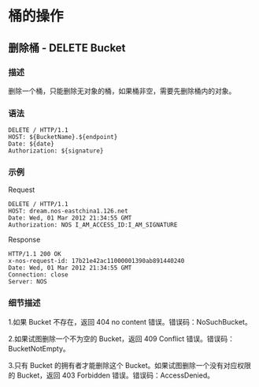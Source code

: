 # 桶的操作

## 删除桶 - DELETE Bucket

### 描述
删除一个桶，只能删除无对象的桶，如果桶非空，需要先删除桶内的对象。

### 语法

    DELETE / HTTP/1.1
    HOST: ${BucketName}.${endpoint}
    Date: ${date}
    Authorization: ${signature}

### 示例
Request

    DELETE / HTTP/1.1
    HOST: dream.nos-eastchina1.126.net
    Date: Wed, 01 Mar 2012 21:34:55 GMT
    Authorization: NOS I_AM_ACCESS_ID:I_AM_SIGNATURE

Response

    HTTP/1.1 200 OK
    x-nos-request-id: 17b21e42ac11000001390ab891440240
    Date: Wed, 01 Mar 2012 21:34:55 GMT
    Connection: close
    Server: NOS

### 细节描述

1.如果 Bucket 不存在，返回 404 no content 错误。错误码：NoSuchBucket。

2.如果试图删除一个不为空的 Bucket，返回 409 Conflict 错误。错误码：BucketNotEmpty。

3.只有 Bucket 的拥有者才能删除这个 Bucket。如果试图删除一个没有对应权限的 Bucket，返回 403 Forbidden 错误。错误码：AccessDenied。